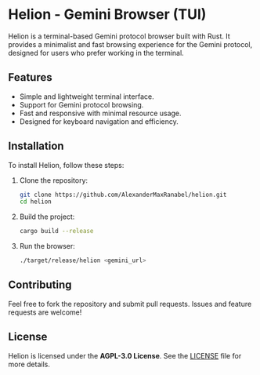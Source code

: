 # Helion - Gemini Browser (TUI)

Helion is a terminal-based Gemini protocol browser built with Rust. It provides a minimalist and fast browsing experience for the Gemini protocol, designed for users who prefer working in the terminal.

## Features

- Simple and lightweight terminal interface.
- Support for Gemini protocol browsing.
- Fast and responsive with minimal resource usage.
- Designed for keyboard navigation and efficiency.

## Installation

To install Helion, follow these steps:

1. Clone the repository:
   ```bash
   git clone https://github.com/AlexanderMaxRanabel/helion.git
   cd helion
   ```

2. Build the project:
   ```bash
   cargo build --release
   ```

3. Run the browser:
   ```bash
   ./target/release/helion <gemini_url>
   ```

## Contributing

Feel free to fork the repository and submit pull requests. Issues and feature requests are welcome!

## License

Helion is licensed under the **AGPL-3.0 License**. See the [LICENSE](./LICENSE) file for more details.
